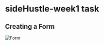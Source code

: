 # sideHustle-week1 task

## Creating a Form

![Form](https://user-images.githubusercontent.com/94463352/224484605-11be3bc7-d3da-4365-9ddd-0e98f8621d94.png)
